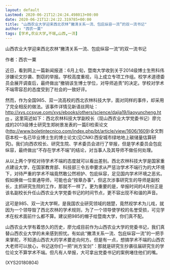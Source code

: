 ```yaml
---
layout: default
Lastmod: 2020-06-21T12:24:24.498013+00:00
date: 2020-06-21T12:24:22.319785+00:00
title: "山西农业大学迎来西北农林“撇清关系一流、包庇纵容一流”的双一流书记"
author: "西农一粟"
tags: [学术,农业大学,不端,山西,一流]
---
```


山西农业大学迎来西北农林“撇清关系一流、包庇纵容一流”的双一流书记

作者：西农一粟

近日，看到网上一篇新闻报道：6月上旬，暨南大学收到关于2014级博士生熊科伟涉嫌论文抄袭、剽窃的举报。学校高度重视，马上成立专项工作组。校学术道德委员会展开调查后，最终做出“撤销该生博士学位，对导师追责”的决定。学校对学术不端零容忍的态度受到了社会的一致好评。

然而，作为全国985、双一流高校的西北农林科技大学，面对同样的事件，却采用了完全相反的做法。该事件详情见新语丝网址：http://xys.ccsyue.com/xys/ebooks/others/science/dajia19/liaoyuncheng.htm 。这里简述如下：西北农林科技大学副校长（现山西农业大学党委书记）廖允成的2013级博士研究生郑树景发表的一篇EI检索论文(http://www.boletintecnico.com/index.php/bt/article/view/1606/1609)全文剽窃本校一名已毕业博士生的博士论文(见CNKI:西安城市绿地地上碳储量估算研究)。我们向西农校长、研究生院、学术委员会进行了举报，但是学术委员会包庇纵容，最终做出“不存在学术不端”的结论，对当事人及其导师不做任何处理。

从以上两个学校对待学术不端的态度就可以看出差别。西北农林科技大学是国家重点建设大学，在国家教育部、科技部三令五申要求从严惩治学术不端行为的大环境下，对待严重的学术不端竟然敢公然袒护、包庇纵容，足见国内学术环境之恶劣。假如换做一位普通导师，可能也会“按章办事”，但这次涉事研究生的导师是副校长，主抓研究生院的工作，那就不一样了。更为重要的是，举报时间的4月份正是该名副校长升任山西农业大学党委书记的时间节点，更不容出现不和谐的声音。

这可是985、双一流大学啊，是我国农业研究领域的翘楚，竟然视学术为儿戏，就因为一个领导毁了西北农林的学术规则，为了一个领导使学校的名誉受损，可见学术在权术面前什么都不算。建议把985的帽子给暨南大学，你们真不配。

山西农业大学有着悠久的历史，廖允成目前作为山西农业大学的党委书记，我们真替山西农业大学的未来感到担忧。有如此“撇清关系一流、包庇纵容一流”的一把手来掌舵，不知道山西农大的学术要走向何方。但是有一点，想搞学术不端的山西农大老师可以放心，书记送你们一把“尚方宝剑”：那就是研究生抄袭往届研究生的学位论文不算学术不端。但凡有人举报，大可拿出党委书记的案例堵住他们的嘴。

(XYS20180804)

